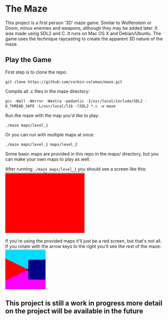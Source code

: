 # The Maze
This project is a first person '3D' maze game. Similar to Wolfenstein or Doom, minus enemies and weapons, although they may be added later. It was made using SDL2 and C. It runs on Mac OS X and Debian/Ubuntu. The game uses the technique raycasting to create the apparent 3D nature of the maze.

## Play the Game
First step is to clone the repo:
```
git clone https://github.com/corbin-coleman/maze.git
```

Compile all .c files in the maze directory:
```
gcc -Wall -Werror -Wextra -pedantic -I/usr/local/include/SDL2 -D_THREAD_SAFE -L/usr/local/lib -lSDL2 *.c -o maze
```

Run the maze with the map you'd like to play:
```
./maze maps/level_1
```
Or you can run with multiple maps at once:
```
./maze maps/level_1 maps/level_2
```

Some basic maps are provided in this repo in the maps/ directory, but you can make your own maps to play as well.

After running `./maze maps/level_1` you should see a screen like this:
<img src="imgs/initial_load.png" width = 50% height=50% alt="Screenshot of Red Game Screen"/>

If you're using the provided maps it'll just be a red screen, but that's not all. If you rotate with the arrow keys to the right you'll see the rest of the maze:
<img src="imgs/move_first.png" style="width:128px;height:128px;"/>

## This project is still a work in progress more detail on the project will be available in the future

